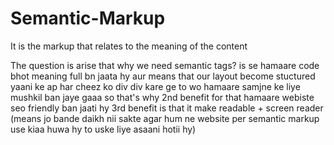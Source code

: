 # Semantic-Markup
 
It is the markup that relates to the meaning of the content

The question is arise that why we need semantic tags?
is se hamaare code bhot meaning full bn jaata hy aur means that our layout become stuctured
yaani ke ap har cheez ko div div kare ge to wo hamaare samjne ke liye mushkil ban jaye gaaa so that's why
2nd benefit for that hamaare webiste seo friendly ban jaati hy
3rd benefit is that it make readable + screen reader (means jo bande daikh nii sakte  agar hum ne website per semantic markup use kiaa huwa hy to uske liye asaani hotii hy)